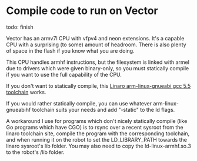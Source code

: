 # Compile code to run on Vector

todo: finish

Vector has an armv7l CPU with vfpv4 and neon extensions. It's a capable CPU with a surprising (to some) amount of headroom. There is also plenty of space in the flash if you know what you are doing.

This CPU handles armhf instructions, but the filesystem is linked with armel due to drivers which were given binary-only, so you must statically compile if you want to use the full capability of the CPU.

If you don't want to statically compile, this [Linaro arm-linux-gnueabi gcc 5.5 toolchain](http://releases.linaro.org/components/toolchain/binaries/5.5-2017.10/arm-linux-gnueabi/) works.

If you would rather statically compile, you can use whatever arm-linux-gnueabihf toolchain suits your needs and add "-static" to the ld flags.

A workaround I use for programs which don't nicely statically compile (like Go programs which have CGO) is to rsync over a recent sysroot from the linaro toolchain site, compile the program with the corresponding toolchain, and when running it on the robot to set the LD_LIBRARY_PATH towards the linaro sysroot's lib folder. You may also need to copy the ld-linux-armhf.so.3 to the robot's /lib folder.